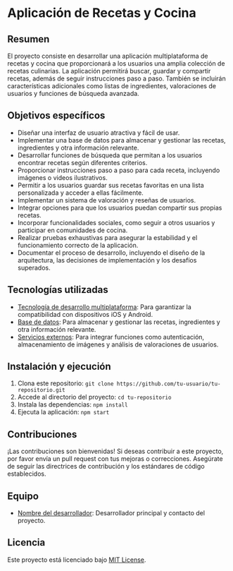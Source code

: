 # Aplicación de Recetas y Cocina

## Resumen
El proyecto consiste en desarrollar una aplicación multiplataforma de recetas y cocina que proporcionará a los usuarios una amplia colección de recetas culinarias. La aplicación permitirá buscar, guardar y compartir recetas, además de seguir instrucciones paso a paso. También se incluirán características adicionales como listas de ingredientes, valoraciones de usuarios y funciones de búsqueda avanzada.

## Objetivos específicos
- Diseñar una interfaz de usuario atractiva y fácil de usar.
- Implementar una base de datos para almacenar y gestionar las recetas, ingredientes y otra información relevante.
- Desarrollar funciones de búsqueda que permitan a los usuarios encontrar recetas según diferentes criterios.
- Proporcionar instrucciones paso a paso para cada receta, incluyendo imágenes o videos ilustrativos.
- Permitir a los usuarios guardar sus recetas favoritas en una lista personalizada y acceder a ellas fácilmente.
- Implementar un sistema de valoración y reseñas de usuarios.
- Integrar opciones para que los usuarios puedan compartir sus propias recetas.
- Incorporar funcionalidades sociales, como seguir a otros usuarios y participar en comunidades de cocina.
- Realizar pruebas exhaustivas para asegurar la estabilidad y el funcionamiento correcto de la aplicación.
- Documentar el proceso de desarrollo, incluyendo el diseño de la arquitectura, las decisiones de implementación y los desafíos superados.

## Tecnologías utilizadas
- [Tecnología de desarrollo multiplataforma](https://example.com): Para garantizar la compatibilidad con dispositivos iOS y Android.
- [Base de datos](https://example.com): Para almacenar y gestionar las recetas, ingredientes y otra información relevante.
- [Servicios externos](https://example.com): Para integrar funciones como autenticación, almacenamiento de imágenes y análisis de valoraciones de usuarios.

## Instalación y ejecución
1. Clona este repositorio: `git clone https://github.com/tu-usuario/tu-repositorio.git`
2. Accede al directorio del proyecto: `cd tu-repositorio`
3. Instala las dependencias: `npm install`
4. Ejecuta la aplicación: `npm start`

## Contribuciones
¡Las contribuciones son bienvenidas! Si deseas contribuir a este proyecto, por favor envía un pull request con tus mejoras o correcciones. Asegúrate de seguir las directrices de contribución y los estándares de código establecidos.

## Equipo
- [Nombre del desarrollador](https://github.com/usuario): Desarrollador principal y contacto del proyecto.

## Licencia
Este proyecto está licenciado bajo [MIT License](https://opensource.org/licenses/MIT).
